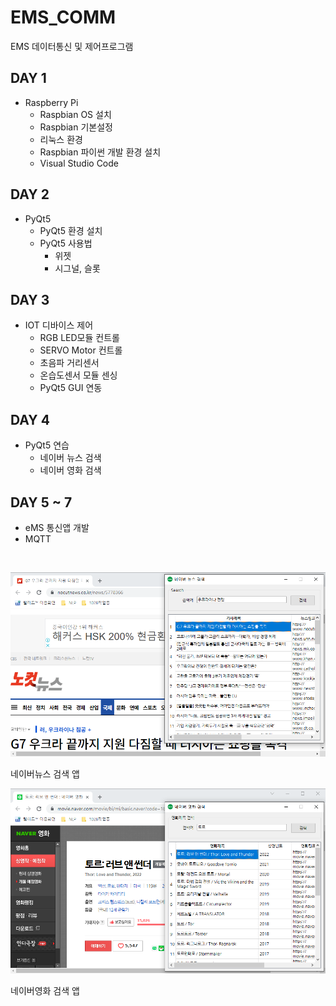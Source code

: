 # EMS_COMM
EMS 데이터통신 및 제어프로그램

## DAY 1
- Raspberry Pi 
  - Raspbian OS 설치
  - Raspbian 기본설정
  - 리눅스 환경
  - Raspbian 파이썬 개발 환경 설치
  - Visual Studio Code

## DAY 2
- PyQt5
  - PyQt5 환경 설치
  - PyQt5 사용법
    - 위젯
    - 시그널, 슬롯

## DAY 3
- IOT 디바이스 제어
  - RGB LED모듈 컨트롤
  - SERVO Motor 컨트롤
  - 초음파 거리센서
  - 온습도센서 모듈 센싱
  - PyQt5 GUI 연동
    
## DAY 4
- PyQt5 연습
  - 네이버 뉴스 검색
  - 네이버 영화 검색
  
 ## DAY 5 ~ 7
 - eMS 통신앱 개발
  - MQTT
 
 
 <br />
 
 ![네이버뉴스](https://github.com/kimjunsu87/ems-/blob/main/capture/naver_news.png?raw=true)
 
 네이버뉴스 검색 앱
 
 ![네이버영화](https://github.com/kimjunsu87/ems-/blob/main/capture/naver_movie.png?raw=true)
 
 네이버영화 검색 앱
 
 
 
